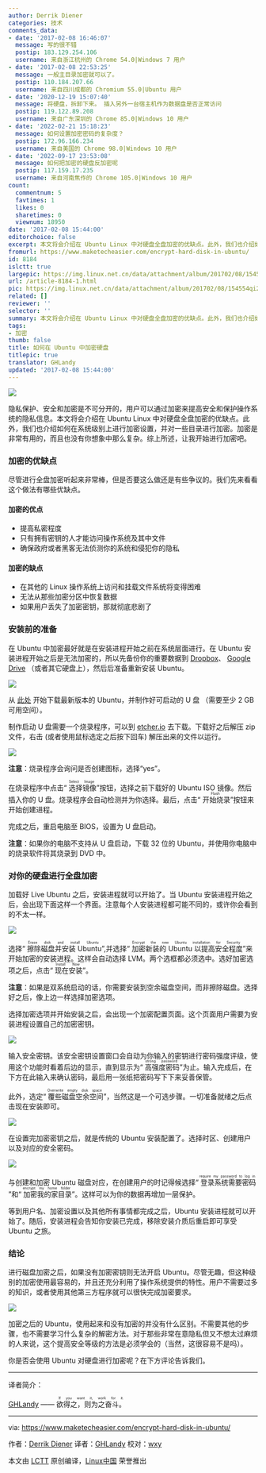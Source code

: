 ```yaml
---
author: Derrik Diener
categories: 技术
comments_data:
- date: '2017-02-08 16:46:07'
  message: 写的很不错
  postip: 183.129.254.106
  username: 来自浙江杭州的 Chrome 54.0|Windows 7 用户
- date: '2017-02-08 22:53:25'
  message: 一般主目录加密就可以了。
  postip: 110.184.207.66
  username: 来自四川成都的 Chromium 55.0|Ubuntu 用户
- date: '2020-12-19 15:07:40'
  message: 将硬盘，拆卸下来。 插入另外一台宿主机作为数据盘是否正常访问
  postip: 119.122.89.208
  username: 来自广东深圳的 Chrome 85.0|Windows 10 用户
- date: '2022-02-21 15:18:23'
  message: 如何设置加密密码的复杂度？
  postip: 172.96.166.234
  username: 来自美国的 Chrome 98.0|Windows 10 用户
- date: '2022-09-17 23:53:08'
  message: 如何把加密的硬盘反加密呢
  postip: 117.159.17.235
  username: 来自河南焦作的 Chrome 105.0|Windows 10 用户
count:
  commentnum: 5
  favtimes: 1
  likes: 0
  sharetimes: 0
  viewnum: 18950
date: '2017-02-08 15:44:00'
editorchoice: false
excerpt: 本文将会介绍在 Ubuntu Linux 中对硬盘全盘加密的优缺点。此外，我们也介绍如何在系统级别上进行加密设置，并对一些目录进行加密。加密是非常有用的，而且也没有你想象中那么复杂。
fromurl: https://www.maketecheasier.com/encrypt-hard-disk-in-ubuntu/
id: 8184
islctt: true
largepic: https://img.linux.net.cn/data/attachment/album/201702/08/154554qi2f6j6kjcjnv1t3.jpg
url: /article-8184-1.html
pic: https://img.linux.net.cn/data/attachment/album/201702/08/154554qi2f6j6kjcjnv1t3.jpg.thumb.jpg
related: []
reviewer: ''
selector: ''
summary: 本文将会介绍在 Ubuntu Linux 中对硬盘全盘加密的优缺点。此外，我们也介绍如何在系统级别上进行加密设置，并对一些目录进行加密。加密是非常有用的，而且也没有你想象中那么复杂。
tags:
- 加密
thumb: false
title: 如何在 Ubuntu 中加密硬盘
titlepic: true
translator: GHLandy
updated: '2017-02-08 15:44:00'
---
```


![](/data/attachment/album/201702/08/154554qi2f6j6kjcjnv1t3.jpg)


隐私保护、安全和加密是不可分开的，用户可以通过加密来提高安全和保护操作系统的隐私信息。本文将会介绍在 Ubuntu Linux 中对硬盘全盘加密的优缺点。此外，我们也介绍如何在系统级别上进行加密设置，并对一些目录进行加密。加密是非常有用的，而且也没有你想象中那么复杂。综上所述，让我开始进行加密吧。


### 加密的优缺点


尽管进行全盘加密听起来非常棒，但是否要这么做还是有些争议的。我们先来看看这个做法有哪些优缺点。


#### 加密的优点


* 提高私密程度
* 只有拥有密钥的人才能访问操作系统及其中文件
* 确保政府或者黑客无法侦测你的系统和侵犯你的隐私


#### 加密的缺点


* 在其他的 Linux 操作系统上访问和挂载文件系统将变得困难
* 无法从那些加密分区中恢复数据
* 如果用户丢失了加密密钥，那就彻底悲剧了


### 安装前的准备


在 Ubuntu 中加密最好就是在安装进程开始之前在系统层面进行。在 Ubuntu 安装进程开始之后是无法加密的，所以先备份你的重要数据到 [Dropbox](http://www.maketecheasier.com/tag/dropbox)、 [Google Drive](http://www.maketecheasier.com/tag/google-drive) （或者其它硬盘上），然后后准备重新安装 Ubuntu。


![](/data/attachment/album/201702/08/154614e1m0010qmx0015h1.jpg)


从 [此处](https://www.ubuntu.com/download/alternative-downloads) 开始下载最新版本的 Ubuntu，并制作好可启动的 U 盘 （需要至少 2 GB 可用空间）。


制作启动 U 盘需要一个烧录程序，可以到 [etcher.io](https://etcher.io/) 去下载。下载好之后解压 zip 文件，右击 (或者使用鼠标选定之后按下回车) 解压出来的文件以运行。


![](/data/attachment/album/201702/08/154637o96q2me55f9vp75n.jpg)


**注意**：烧录程序会询问是否创建图标，选择“yes”。


在烧录程序中点击“<ruby> 选择镜像 <rp>  （ </rp> <rt>  Select Image </rt> <rp>  ） </rp></ruby>”按钮，选择之前下载好的 Ubuntu ISO 镜像。然后插入你的 U 盘。烧录程序会自动检测并为你选择。最后，点击“<ruby> 开始烧录 <rp>  （ </rp> <rt>  Flash </rt> <rp>  ） </rp></ruby>”按钮来开始创建进程。


完成之后，重启电脑至 BIOS，设置为 U 盘启动。


**注意**：如果你的电脑不支持从 U 盘启动，下载 32 位的 Ubuntu，并使用你电脑中的烧录软件将其烧录到 DVD 中。


### 对你的硬盘进行全盘加密


加载好 Live Ubuntu 之后，安装进程就可以开始了。当 Ubuntu 安装进程开始之后，会出现下面这样一个界面。注意每个人安装进程都可能不同的，或许你会看到的不太一样。


![](/data/attachment/album/201702/08/154658yfx4ca3r4ofvsff4.jpg)


选择“<ruby> 擦除磁盘并安装 Ubuntu <rp>  （ </rp> <rt>  Erase disk and install Ubuntu </rt> <rp>  ） </rp></ruby>”,并选择“<ruby> 加密新装的 Ubuntu 以提高安全程度 <rp>  （ </rp> <rt>  Encrypt the new Ubuntu installation for Security </rt> <rp>  ） </rp></ruby>”来开始加密的安装进程。这样会自动选择 LVM。两个选框都必须选中。选好加密选项之后，点击“<ruby> 现在安装 <rp>  （ </rp> <rt>  Install Now </rt> <rp>  ） </rp></ruby>”。


**注意**：如果是双系统启动的话，你需要安装到空余磁盘空间，而非擦除磁盘。选择好之后，像上边一样选择加密选项。


选择加密选项并开始安装之后，会出现一个加密配置页面。这个页面用户需要为安装进程设置自己的加密密钥。


![](/data/attachment/album/201702/08/154718qnknswoku4nwntfz.jpg)


输入安全密钥。该安全密钥设置窗口会自动为你输入的密钥进行密码强度评级，使用这个功能时看着后边的显示，直到显示为“<ruby> 高强度密码 <rp>  （ </rp> <rt>  strong password </rt> <rp>  ） </rp></ruby>”为止。输入完成后，在下方在此输入来确认密码，最后用一张纸把密码写下下来妥善保管。


此外，选定“<ruby> 覆些磁盘空余空间 <rp>  （ </rp> <rt>  Overwrite empty disk space </rt> <rp>  ） </rp></ruby>”，当然这是一个可选步骤。一切准备就绪之后点击现在安装即可。


![](/data/attachment/album/201702/08/154734x9s2ikmzm9m2clcz.jpg)


在设置完加密密钥之后，就是传统的 Ubuntu 安装配置了。选择时区、创建用户以及对应的安全密码。


![](/data/attachment/album/201702/08/154751q5b5bfusssbowpou.jpg)


与创建和加密 Ubuntu 磁盘对应，在创建用户的时记得候选择“<ruby> 登录系统需要密码 <rp>  （ </rp> <rt>  require my password to log in </rt> <rp>  ） </rp></ruby>”和“<ruby> 加密我的家目录 <rp>  （ </rp> <rt>  encrypt my home folder </rt> <rp>  ） </rp></ruby>”。这样可以为你的数据再增加一层保护。


等到用户名、加密设置以及其他所有事情都完成之后，Ubuntu 安装进程就可以开始了。随后，安装进程会告知你安装已完成，移除安装介质后重启即可享受 Ubuntu 之旅。


### 结论


进行磁盘加密之后，如果没有加密密钥则无法开启 Ubuntu。尽管无趣，但这种级别的加密使用最容易的，并且还充分利用了操作系统提供的特性。用户不需要过多的知识，或者使用其他第三方程序就可以很快完成加密要求。


![](/data/attachment/album/201702/08/154813aeu55l0inniv1nn8.jpg)


加密之后的 Ubuntu，使用起来和没有加密的并没有什么区别。不需要其他的步骤，也不需要学习什么复杂的解密方法。对于那些非常在意隐私但又不想太过麻烦的人来说，这个提高安全等级的方法是必须学会的（当然，这很容易不是吗）。


你是否会使用 Ubuntu 对硬盘进行加密呢？在下方评论告诉我们。




---


译者简介：


[GHLandy](http://GHLandy.com) —— <ruby> 欲得之，则为之奋斗。 <rp>  （ </rp> <rt>  If you want it, work for it. </rt> <rp>  ） </rp></ruby>




---


via: <https://www.maketecheasier.com/encrypt-hard-disk-in-ubuntu/>


作者：[Derrik Diener](https://www.maketecheasier.com/author/derrikdiener/) 译者：[GHLandy](https://github.com/GHLandy) 校对：[wxy](https://github.com/wxy)


本文由 [LCTT](https://github.com/LCTT/TranslateProject) 原创编译，[Linux中国](https://linux.cn/) 荣誉推出